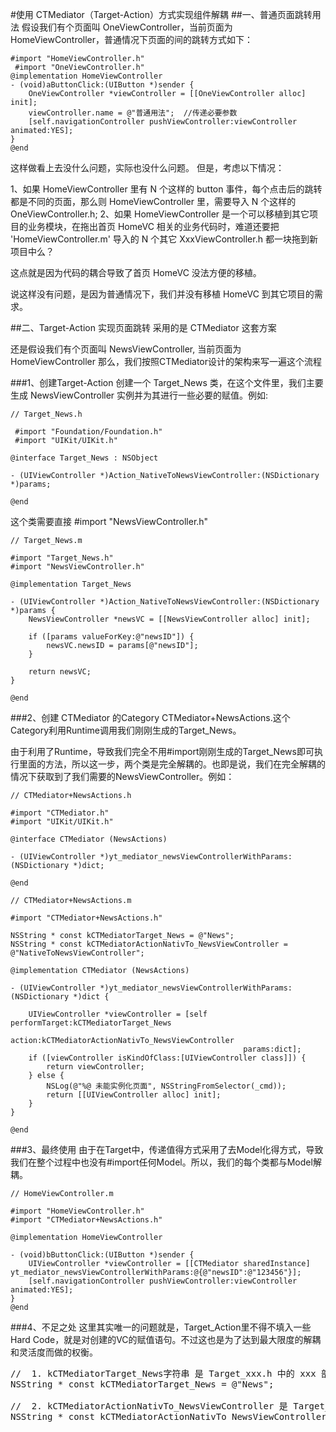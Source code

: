 #使用 CTMediator（Target-Action）方式实现组件解耦
##一、普通页面跳转用法
假设我们有个页面叫 OneViewController，当前页面为 HomeViewController，普通情况下页面的间的跳转方式如下：
<pre><code>#import "HomeViewController.h"
 #import "OneViewController.h"
@implementation HomeViewController
- (void)aButtonClick:(UIButton *)sender {
    OneViewController *viewController = [[OneViewController alloc] init];
    viewController.name = @"普通用法";  //传递必要参数
    [self.navigationController pushViewController:viewController animated:YES];
}
@end
</code></pre>

这样做看上去没什么问题，实际也没什么问题。 但是，考虑以下情况：

1、如果 HomeViewController 里有 N 个这样的 button 事件，每个点击后的跳转都是不同的页面，那么则 HomeViewController 里，需要导入 N 个这样的 OneViewController.h;
2、如果 HomeViewController 是一个可以移植到其它项目的业务模块，在拖出首页 HomeVC 相关的业务代码时，难道还要把 'HomeViewController.m' 导入的 N 个其它 XxxViewController.h 都一块拖到新项目中么？

这点就是因为代码的耦合导致了首页 HomeVC 没法方便的移植。

说这样没有问题，是因为普通情况下，我们并没有移植 HomeVC 到其它项目的需求。

##二、Target-Action 实现页面跳转
采用的是 CTMediator 这套方案

还是假设我们有个页面叫 NewsViewController, 当前页面为HomeViewController 那么，我们按照CTMediator设计的架构来写一遍这个流程

###1、创建Target-Action
创建一个 Target_News 类，在这个文件里，我们主要生成 NewsViewController 实例并为其进行一些必要的赋值。例如:

<pre><code>// Target_News.h

 #import "Foundation/Foundation.h"
 #import "UIKit/UIKit.h"

@interface Target_News : NSObject

- (UIViewController *)Action_NativeToNewsViewController:(NSDictionary *)params;

@end
</code></pre>

这个类需要直接 #import "NewsViewController.h"

<pre><code>// Target_News.m

#import "Target_News.h"
#import "NewsViewController.h"

@implementation Target_News

- (UIViewController *)Action_NativeToNewsViewController:(NSDictionary *)params {
    NewsViewController *newsVC = [[NewsViewController alloc] init];

    if ([params valueForKey:@"newsID"]) {
        newsVC.newsID = params[@"newsID"];
    }

    return newsVC;
}

@end
</code></pre>

###2、创建 CTMediator 的Category
CTMediator+NewsActions.这个Category利用Runtime调用我们刚刚生成的Target_News。

由于利用了Runtime，导致我们完全不用#import刚刚生成的Target_News即可执行里面的方法，所以这一步，两个类是完全解耦的。也即是说，我们在完全解耦的情况下获取到了我们需要的NewsViewController。例如：

<pre><code>// CTMediator+NewsActions.h

#import "CTMediator.h"
#import "UIKit/UIKit.h"

@interface CTMediator (NewsActions)

- (UIViewController *)yt_mediator_newsViewControllerWithParams:(NSDictionary *)dict;

@end
</code></pre>

<pre><code>// CTMediator+NewsActions.m

#import "CTMediator+NewsActions.h"

NSString * const kCTMediatorTarget_News = @"News";
NSString * const kCTMediatorActionNativTo_NewsViewController = @"NativeToNewsViewController";

@implementation CTMediator (NewsActions)

- (UIViewController *)yt_mediator_newsViewControllerWithParams:(NSDictionary *)dict {

    UIViewController *viewController = [self performTarget:kCTMediatorTarget_News
                                                    action:kCTMediatorActionNativTo_NewsViewController
                                                    params:dict];
    if ([viewController isKindOfClass:[UIViewController class]]) {
        return viewController;
    } else {
        NSLog(@"%@ 未能实例化页面", NSStringFromSelector(_cmd));
        return [[UIViewController alloc] init];
    }
}

@end
</code></pre>

###3、最终使用
由于在Target中，传递值得方式采用了去Model化得方式，导致我们在整个过程中也没有#import任何Model。所以，我们的每个类都与Model解耦。

<pre><code>// HomeViewController.m

#import "HomeViewController.h"
#import "CTMediator+NewsActions.h"

@implementation HomeViewController

- (void)bButtonClick:(UIButton *)sender {    
    UIViewController *viewController = [[CTMediator sharedInstance] yt_mediator_newsViewControllerWithParams:@{@"newsID":@"123456"}];
    [self.navigationController pushViewController:viewController animated:YES];
}
@end
</code></pre>

###4、不足之处
这里其实唯一的问题就是，Target_Action里不得不填入一些 Hard Code，就是对创建的VC的赋值语句。不过这也是为了达到最大限度的解耦和灵活度而做的权衡。

<pre>
//  1. kCTMediatorTarget_News字符串 是 Target_xxx.h 中的 xxx 部分
NSString * const kCTMediatorTarget_News = @"News";

//  2. kCTMediatorActionNativTo_NewsViewController 是 Target_xxx.h 中 定义的 Action_xxxx 函数名的 xxx 部分
NSString * const kCTMediatorActionNativTo_NewsViewController = @"NativeToNewsViewController";
</pre>




